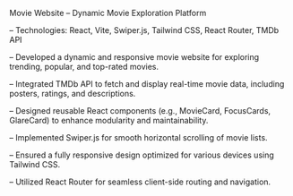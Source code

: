 Movie Website – Dynamic Movie Exploration Platform

–	Technologies: React, Vite, Swiper.js, Tailwind CSS, React Router, TMDb API

–	Developed a dynamic and responsive movie website for exploring trending, popular, and top-rated movies.

–	Integrated TMDb API to fetch and display real-time movie data, including posters, ratings, and descriptions.

–	Designed reusable React components (e.g., MovieCard, FocusCards, GlareCard) to enhance modularity and maintainability.

–	Implemented Swiper.js for smooth horizontal scrolling of movie lists.

–	Ensured a fully responsive design optimized for various devices using Tailwind CSS.

–	Utilized React Router for seamless client-side routing and navigation.
